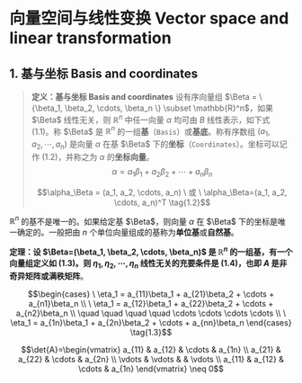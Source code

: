 # 向量空间与线性变换 Vector space and linear transformation

## $1.$ 基与坐标 Basis and coordinates

> **定义：基与坐标 Basis and coordinates**
> 设有序向量组 $\Beta = \{\beta_1, \beta_2, \cdots, \beta_n \} \subset \mathbb{R}^n$，如果 $\Beta$  线性无关，则 $\mathbb{R}^n$ 中任一向量 $\alpha$ 均可由 $B$ 线性表示，如下式 $(1.1)$。称 $\Beta$ 是 $\mathbb{R}^n$ 的一组**基**（`Basis`）或**基底**。称有序数组 $(a_1, a_2, \cdots, a_n)$ 是向量 $\alpha$ 在基 $\Beta$ 下的**坐标**（`Coordinates`）。坐标可以记作 $(1.2)$，并称之为 $\alpha$ 的**坐标向量**。
> $$\alpha = a_1\beta_1 + a_2\beta_2 + \cdots + a_n\beta_n \tag{1.1}$$
>
> $$\alpha_\Beta = (a_1, a_2, \cdots, a_n) \ 或 \ \alpha_\Beta=(a_1, a_2, \cdots, a_n)^T \tag{1.2}$$

$\mathbb{R}^n$ 的基不是唯一的。如果给定基 $\Beta$，则向量 $\alpha$ 在 $\Beta$ 下的坐标是唯一确定的。一般把由 $n$ 个单位向量组成的基称为**单位基**或**自然基**。

**定理：设 $\Beta=(\beta_1, \beta_2, \cdots, \beta_n)$ 是 $\mathbb{R}^n$ 的一组基，有一个向量组定义如 $(1.3)$。则 $\eta_1, \eta_2, \cdots, \eta_n$ 线性无关的充要条件是 $(1.4)$，也即 $A$ 是非奇异矩阵或满秩矩阵**。

$$\begin{cases}
    \ \eta_1 = a_{11}\beta_1 + a_{21}\beta_2 + \cdots + a_{n1}\beta_n \\
    \ \eta_1 = a_{12}\beta_1 + a_{22}\beta_2 + \cdots + a_{n2}\beta_n \\
    \quad \quad \quad \quad \cdots \cdots \cdots \cdots \\
    \ \eta_1 = a_{1n}\beta_1 + a_{2n}\beta_2 + \cdots + a_{nn}\beta_n
\end{cases} \tag{1.3}$$

$$\det{A}=\begin{vmatrix}
    a_{11} & a_{12} & \cdots & a_{1n} \\
    a_{21} & a_{22} & \cdots & a_{2n} \\
    \vdots & \vdots &        & \vdots \\
    a_{11} & a_{12} & \cdots & a_{1n}
\end{vmatrix} \neq 0$$
